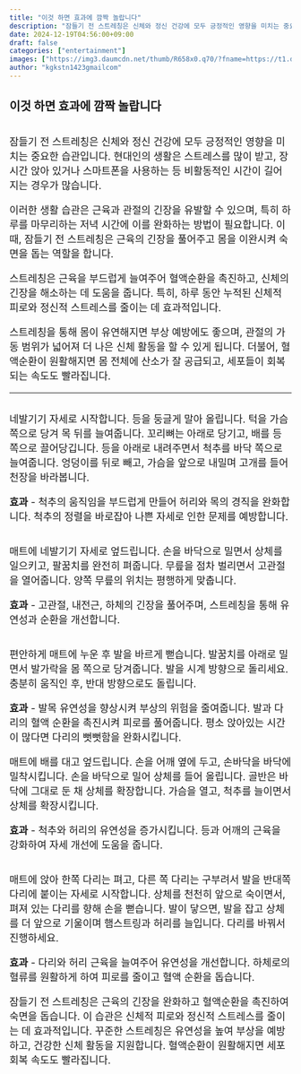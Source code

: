 ```yaml
---
title: "이것 하면 효과에 깜짝 놀랍니다"
description: "잠들기 전 스트레칭은 신체와 정신 건강에 모두 긍정적인 영향을 미치는 중요한 습관입니다. 현대인의 생활은 스트레스를 많이 받고, 장시간 앉아 있거나 스마트폰을 사용하는 등 비활동적인 시간이 길어지는 경우가 많습니다."
date: 2024-12-19T04:56:00+09:00
draft: false
categories: ["entertainment"]
images: ["https://img3.daumcdn.net/thumb/R658x0.q70/?fname=https://t1.daumcdn.net/news/202412/05/tenbody/20241205173002190jtqe.jpg", "https://t1.daumcdn.net/news/202412/05/tenbody/20241205173002500hqke.gif", "https://t1.daumcdn.net/news/202412/05/tenbody/20241205173002959iedv.gif", "https://t1.daumcdn.net/news/202412/05/tenbody/20241205173003414agcz.gif", "https://t1.daumcdn.net/news/202412/05/tenbody/20241205173004096pfhg.gif"]
author: "kgkstn1423gmailcom"
---
```


<h2 >이것 하면 효과에 깜짝 놀랍니다</h2> <figure ><img src="https://img3.daumcdn.net/thumb/R658x0.q70/?fname=https://t1.daumcdn.net/news/202412/05/tenbody/20241205173002190jtqe.jpg" alt=""/></figure> <p style="font-size:18px">잠들기 전 스트레칭은 신체와 정신 건강에 모두 긍정적인 영향을 미치는 중요한 습관입니다. 현대인의 생활은 스트레스를 많이 받고, 장시간 앉아 있거나 스마트폰을 사용하는 등 비활동적인 시간이 길어지는 경우가 많습니다.</p> <p style="font-size:18px">이러한 생활 습관은 근육과 관절의 긴장을 유발할 수 있으며, 특히 하루를 마무리하는 저녁 시간에 이를 완화하는 방법이 필요합니다. 이때, 잠들기 전 스트레칭은 근육의 긴장을 풀어주고 몸을 이완시켜 숙면을 돕는 역할을 합니다.</p> <p style="font-size:18px">스트레칭은 근육을 부드럽게 늘여주어 혈액순환을 촉진하고, 신체의 긴장을 해소하는 데 도움을 줍니다. 특히, 하루 동안 누적된 신체적 피로와 정신적 스트레스를 줄이는 데 효과적입니다.</p> <p style="font-size:18px">스트레칭을 통해 몸이 유연해지면 부상 예방에도 좋으며, 관절의 가동 범위가 넓어져 더 나은 신체 활동을 할 수 있게 됩니다. 더불어, 혈액순환이 원활해지면 몸 전체에 산소가 잘 공급되고, 세포들이 회복되는 속도도 빨라집니다.</p> <hr /> <figure ><img src="https://t1.daumcdn.net/news/202412/05/tenbody/20241205173002500hqke.gif" alt=""/></figure> <p style="font-size:18px">네발기기 자세로 시작합니다. 등을 둥글게 말아 올립니다. 턱을 가슴 쪽으로 당겨 목 뒤를 늘여줍니다. 꼬리뼈는 아래로 당기고, 배를 등 쪽으로 끌어당깁니다. 등을 아래로 내려주면서 척추를 바닥 쪽으로 늘여줍니다. 엉덩이를 뒤로 빼고, 가슴을 앞으로 내밀며 고개를 들어 천장을 바라봅니다.</p> <p style="font-size:18px"><strong>효과</strong> - 척추의 움직임을 부드럽게 만들어 허리와 목의 경직을 완화합니다. 척추의 정렬을 바로잡아 나쁜 자세로 인한 문제를 예방합니다.</p> <figure ><img src="https://t1.daumcdn.net/news/202412/05/tenbody/20241205173002959iedv.gif" alt=""/></figure> <p style="font-size:18px">매트에 네발기기 자세로 엎드립니다. 손을 바닥으로 밀면서 상체를 일으키고, 팔꿈치를 완전히 펴줍니다. 무릎을 점차 벌리면서 고관절을 열어줍니다. 양쪽 무릎의 위치는 평행하게 맞춥니다.</p> <p style="font-size:18px"><strong>효과</strong> - 고관절, 내전근, 하체의 긴장을 풀어주며, 스트레칭을 통해 유연성과 순환을 개선합니다.</p> <figure ><img src="https://t1.daumcdn.net/news/202412/05/tenbody/20241205173003414agcz.gif" alt=""/></figure> <p style="font-size:18px">편안하게 매트에 누운 후 발을 바르게 뻗습니다. 발꿈치를 아래로 밀면서 발가락을 몸 쪽으로 당겨줍니다. 발을 시계 방향으로 돌리세요. 충분히 움직인 후, 반대 방향으로도 돌립니다.</p> <p style="font-size:18px"><strong>효과</strong> - 발목 유연성을 향상시켜 부상의 위험을 줄여줍니다. 발과 다리의 혈액 순환을 촉진시켜 피로를 풀어줍니다. 평소 앉아있는 시간이 많다면 다리의 뻣뻣함을 완화시킵니다.</p> <p style="font-size:18px">매트에 배를 대고 엎드립니다. 손을 어깨 옆에 두고, 손바닥을 바닥에 밀착시킵니다. 손을 바닥으로 밀어 상체를 들어 올립니다. 골반은 바닥에 그대로 둔 채 상체를 확장합니다. 가슴을 열고, 척추를 늘이면서 상체를 확장시킵니다.</p> <p style="font-size:18px"><strong>효과</strong> - 척추와 허리의 유연성을 증가시킵니다. 등과 어깨의 근육을 강화하여 자세 개선에 도움을 줍니다.</p> <figure ><img src="https://t1.daumcdn.net/news/202412/05/tenbody/20241205173004096pfhg.gif" alt=""/></figure> <p style="font-size:18px">매트에 앉아 한쪽 다리는 펴고, 다른 쪽 다리는 구부려서 발을 반대쪽 다리에 붙이는 자세로 시작합니다. 상체를 천천히 앞으로 숙이면서, 펴져 있는 다리를 향해 손을 뻗습니다. 발이 닿으면, 발을 잡고 상체를 더 앞으로 기울이며 햄스트링과 허리를 늘입니다. 다리를 바꿔서 진행하세요.</p> <p style="font-size:18px"><strong>효과</strong> - 다리와 허리 근육을 늘여주어 유연성을 개선합니다. 하체로의 혈류를 원활하게 하여 피로를 줄이고 혈액 순환을 돕습니다.</p> <p style="font-size:18px">잠들기 전 스트레칭은 근육의 긴장을 완화하고 혈액순환을 촉진하여 숙면을 돕습니다. 이 습관은 신체적 피로와 정신적 스트레스를 줄이는 데 효과적입니다. 꾸준한 스트레칭은 유연성을 높여 부상을 예방하고, 건강한 신체 활동을 지원합니다. 혈액순환이 원활해지면 세포 회복 속도도 빨라집니다.</p>